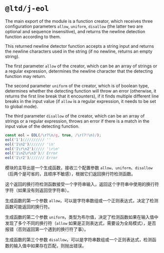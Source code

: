 
`@ltd/j-eol`
============

The main export of the module is a function creator, which receives three configuration parameters `allow`, `uniform`, `disallow` (the latter two are optional and sequence insensitive), and returns the newline detection function according to them.

This returned newline detector function accepts a string input and returns the newline characters used in the string (if no newline, returns an empty string).

The first parameter `allow` of the creator, which can be an array of strings or a regular expression, determines the newline character that the detecting function may return.

The second parameter `uniform` of the creator, which is of boolean type, determines whether the detecting function will throw an error (otherwise, it returns the first line break that it encounters), if it finds multiple different line breaks in the input value (if `allow` is a regular expression, it needs to be set to global mode).

The third parameter `disallow` of the creator, which can be an array of strings or a regular expression, throws an error if there is a match in the input value of the detecting function.

```js
const eol = EOL(/\r?\n/g, true, /\r(?!\n)/);
eol('1')////////// ''
eol('1\n2')/////// '\n'
eol('1\r\n2')///// '\r\n'
eol('1\n2\r\n3')// Error
eol('1\r2')/////// Error
```

模块的主导出是一个生成函数，接收三个配置参数 `allow`、`uniform`、`disallow`（后两个是可省的，且顺序不敏感），根据它们返回换行符检测函数。

这个返回的换行符检测函数接受一个字符串输入，返回这个字符串中使用的换行符字符（如果没有则返回空字符串）。

生成函数的第一个参数 `allow`，可以是字符串数组或一个正则表达式，决定了检测函数可能返回的换行符。

生成函数的第二个参数 `uniform`，类型为布尔值，决定了检测函数如果在输入值中发现了多个不同的换行符（`allow` 如果是正则表达式，需要设为全局模式），是否报错（否则返回第一个遇到的换行符了事）。

生成函数的第三个参数 `disallow`，可以是字符串数组或一个正则表达式，检测函数的输入值中如果存在匹配，则抛出错误。
